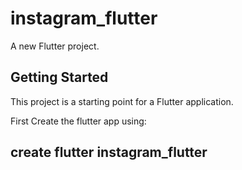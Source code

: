 # instagram_flutter

A new Flutter project.

## Getting Started

This project is a starting point for a Flutter application.

First Create the flutter app using:
 ## create flutter instagram_flutter